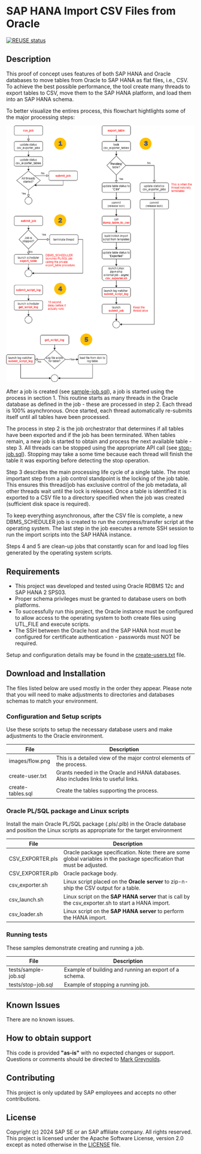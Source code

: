 # SAP HANA Import CSV Files from Oracle
[![REUSE status](https://api.reuse.software/badge/github.com/SAP-samples/hana-import-csv-from-oracle)](https://api.reuse.software/info/github.com/SAP-samples/hana-import-csv-from-oracle)
## Description
This proof of concept uses features of both SAP HANA and Oracle databases to move tables from Oracle to SAP HANA as flat files, i.e., CSV.  To achieve the best possible performance, the tool create many threads to export tables to CSV, move them to the SAP HANA platform, and load them into an SAP HANA schema.

To better visualize the entires process, this flowchart hightlights some of the major processing steps:

![Process Flow](images/flow.png?raw=true "Process Flow")

After a job is created (see [sample-job.sql](test/sample-job.sql)), a job is started using the process in section 1. This routine starts as many threads in the Oracle database as defined in the job - these are processed in step 2. Each thread is 100% asynchronous. Once started, each thread automatically re-submits itself until all tables have been processed.

The process in step 2 is the job orchestrator that determines if all tables have been exported and if the job has been terminated. When tables remain, a new job is started to obtain and process the next available table - step 3.  All threads can be stopped using the appropriate API call (see [stop-job.sql](tests/stop-job.sql)).  Stopping may take a some time because each thread will finish the table it was exporting before detecting the stop operation.

Step 3 describes the main processing life cycle of a single table. The most important step from a job control standpoint is the locking of the job table. This ensures this thread/job has exclusive control of the job metadata, all other threads wait until the lock is released. Once a table is identified it is exported to a CSV file to a directory specified when the job was created (sufficient disk space is required).

To keep everything asynchronous, after the CSV file is complete, a new DBMS_SCHEDULER job is created to run the compress/transfer script at the operating system. The last step in the job executes a remote SSH session to run the import scripts into the SAP HANA instance.

Steps 4 and 5 are clean-up jobs that constantly scan for and load log files generated by the operating system scripts.

## Requirements
* This project was developed and tested using Oracle RDBMS 12c and SAP HANA 2 SPS03.
* Proper schema privileges must be granted to database users on both platforms.
* To successfully run this project, the Oracle instance must be configured to allow access to the operating system to both create files using UTL_FILE and execute scripts.
* The SSH between the Oracle host and the SAP HANA host must be configured for certificate authentication - passwords must NOT be required.

Setup and configuration details may be found in the [create-users.txt](src/create-users.txt) file.

## Download and Installation
The files listed below are used mostly in the order they appear.  Please note that you will need to make adjustments to directories and databases schemas to match your environment.

### Configuration and Setup scripts

Use these scripts to setup the necessary database users and make adjustments to the Oracle environment.

| File | Description |
| ---- | ----------- |
| images/flow.png | This is a detailed view of the major control elements of the process.|
| create-user.txt | Grants needed in the Oracle and HANA databases.  Also includes links to useful links.|
| create-tables.sql | Create the tables supporting the process.|

### Oracle PL/SQL package and Linux scripts

Install the main Oracle PL/SQL package (.pls/.plb) in the Oracle database and position the Linux scripts as appropriate for the target environment

| File | Description |
| ---- | ----------- |
|CSV_EXPORTER.pls | Oracle package specification.  Note: there are some global variables in the package specification that must be adjusted.
|CSV_EXPORTER.plb | Oracle package body.
|csv_exporter.sh | Linux script placed on the **Oracle server** to zip-n-ship the CSV output for a table.
|csv_launch.sh | Linux script on the **SAP HANA server** that is call by the csv_exporter.sh to start a HANA import.
|csv_loader.sh | Linux script on the **SAP HANA server** to perform the HANA import.

### Running tests

These samples demonstrate creating and running a job.

| File | Description |
| ---- | ----------- |
| tests/sample-job.sql | Example of building and running an export of a schema. |
| tests/stop-job.sql | Example of stopping a running job. |

## Known Issues
There are no known issues.

## How to obtain support
This code is provided **"as-is"** with no expected changes or support.  Questions or comments should be directed to [Mark Greynolds](mailto:mark.greynolds@sap.com?subject=Oracle%20CSV%20exporter&body=Question%20or%20comment%20on%20the%20Orace%20CSV%20to%20SAP%20HANA%20export%20tool).

## Contributing
This project is only updated by SAP employees and accepts no other contributions.

## License
Copyright (c) 2024 SAP SE or an SAP affiliate company. All rights reserved. This project is licensed under the Apache Software License, version 2.0 except as noted otherwise in the [LICENSE](LICENSES/Apache-2.0.txt) file.
